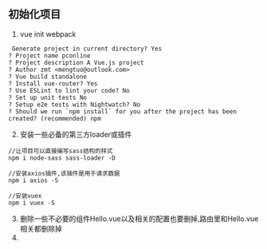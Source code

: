 ## 初始化项目

1. vue init webpack
```
 Generate project in current directory? Yes
? Project name pconline
? Project description A Vue.js project
? Author zmt <mengtuo@outlook.com>
? Vue build standalone
? Install vue-router? Yes
? Use ESLint to lint your code? No
? Set up unit tests No
? Setup e2e tests with Nightwatch? No
? Should we run `npm install` for you after the project has been created? (recommended) npm
```

2. 安装一些必备的第三方loader或插件
```
//让项目可以直接编写sass结构的样式
npm i node-sass sass-loader -D

//安装axios插件,该插件是用于请求数据
npm i axios -S

//安装vuex
npm i vuex -S
```
3. 删除一些不必要的组件Hello.vue以及相关的配置也要删掉,路由里和Hello.vue相关都删除掉
4. 